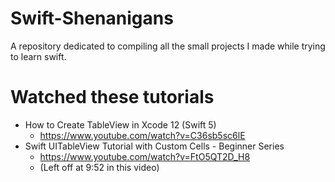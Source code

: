 # Swift-Shenanigans
A repository dedicated to compiling all the small projects I made while trying to learn swift.

# Watched these tutorials

* How to Create TableView in Xcode 12 (Swift 5)
  * https://www.youtube.com/watch?v=C36sb5sc6lE
* Swift UITableView Tutorial with Custom Cells - Beginner Series
  * https://www.youtube.com/watch?v=FtO5QT2D_H8
  * (Left off at 9:52 in this video)

